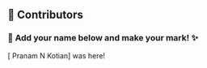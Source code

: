 ## 👥 Contributors  

### 🎨 **Add your name below and make your mark!** ✨  

[ Pranam N Kotian] was here!
